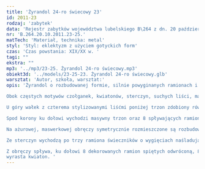 ```yaml
---
title: 'Żyrandol 24-ro świecowy 23'
id: 2011-23
rodzaj: 'zabytek'
data: 'Rejestr zabytków województwa lubelskiego B\264 z dn. 20 października 2011 r.'
nr: 'B.264.20.10.2011.23-25.'
matTech: 'Materiał, technika: metal'
styl: 'Styl: eklektyzm z użyciem gotyckich form'
czas: 'Czas powstania: XIX/XX w. '
tagi: ""
ekstra: ""
mp3: '../mp3/23-25. Żyrandol 24-ro świecowy.mp3'
obiekt3d: '../models/23-25-23. Żyrandol 24-ro świecowy.glb'
warsztat: 'Autor, szkoła, warsztat:'
opis: 'Żyrandol o rozbudowanej formie, silnie powyginanych ramionach i obfitej dekoracji z przewagą elementów gotyckich. 

Obok częstych motywów czołganek, kwiatonów, sterczyn, suchych liści, maswerków występują dwie korony. 

U góry wałek z czterema stylizowanymi liśćmi poniżej trzon zdobiony również motywem suchych liści akantu opar­tych na dwóch pierścieniach, pod nimi 8-mioboczna korona z profilowaną otoką i stylizowanymi motywami roślinnymi.

Spod korony ku dołowi wychodzi masywny trzon oraz 8 spływających ramion zdobionych żabkami połączonych w po­łowie wysokości żyrandola obręczą. 

Na ażurowej, maswerkowej obręczy symetrycznie rozmieszczone są rozbudowane sterczyny z kwiatonami. 

Ze sterczyn wychodzą po trzy ramiona świeczników o wygięciach naśladujących wić roś­linną. Profitki świec w formie pąków. 

Z obręczy spływa, ku dołowi 8 dekorowanych ramion spiętych odwróconą, 8-mioboczną koroną zdobioną motywami roślinnymi. Z korony
wyrasta kwiaton. '
---
```





